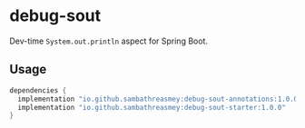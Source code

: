 # debug-sout

Dev-time `System.out.println` aspect for Spring Boot.

## Usage
```gradle
dependencies {
  implementation "io.github.sambathreasmey:debug-sout-annotations:1.0.0"
  implementation "io.github.sambathreasmey:debug-sout-starter:1.0.0"
}
